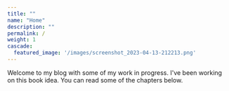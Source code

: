 ```yaml
---
title: ""
name: "Home"
description: ""
permalink: /
weight: 1
cascade:
  featured_image: '/images/screenshot_2023-04-13-212213.png'
---
```

Welcome to my blog with some of my work in progress. I've been working on this book idea. You can read some of the chapters below.